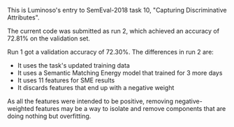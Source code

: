 This is Luminoso's entry to SemEval-2018 task 10, "Capturing Discriminative Attributes".

The current code was submitted as run 2, which achieved an accuracy of 72.81% on the
validation set.

Run 1 got a validation accuracy of 72.30%. The differences in run 2 are:

- It uses the task's updated training data
- It uses a Semantic Matching Energy model that trained for 3 more days
- It uses 11 features for SME results
- It discards features that end up with a negative weight

As all the features were intended to be positive, removing negative-weighted
features may be a way to isolate and remove components that are doing nothing
but overfitting.
